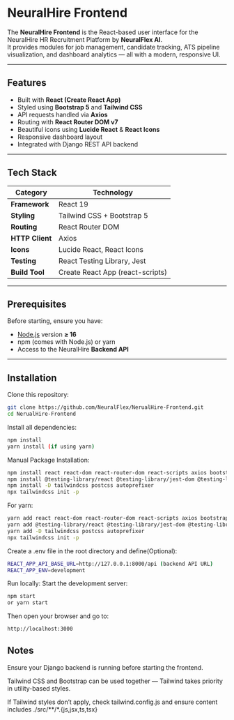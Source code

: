 #  NeuralHire Frontend

The **NeuralHire Frontend** is the React-based user interface for the NeuralHire HR Recruitment Platform by **NeuralFlex AI**.  
It provides modules for job management, candidate tracking, ATS pipeline visualization, and dashboard analytics — all with a modern, responsive UI.

---

##  Features

-  Built with **React (Create React App)**
-  Styled using **Bootstrap 5** and **Tailwind CSS**
-  API requests handled via **Axios**
-  Routing with **React Router DOM v7**
-  Beautiful icons using **Lucide React** & **React Icons**
-  Responsive dashboard layout
-  Integrated with Django REST API backend

---

##  Tech Stack

| Category | Technology |
|-----------|-------------|
| **Framework** | React 19 |
| **Styling** | Tailwind CSS + Bootstrap 5 |
| **Routing** | React Router DOM |
| **HTTP Client** | Axios |
| **Icons** | Lucide React, React Icons |
| **Testing** | React Testing Library, Jest |
| **Build Tool** | Create React App (react-scripts) |

---

##  Prerequisites

Before starting, ensure you have:

- [Node.js](https://nodejs.org/) version **≥ 16**
- npm (comes with Node.js) or yarn
- Access to the NeuralHire **Backend API**

---

##  Installation

Clone this repository:

```bash
git clone https://github.com/NeuralFlex/NerualHire-Frontend.git
cd NerualHire-Frontend
```

Install all dependencies:
```bash
npm install 
yarn install (if using yarn)
```

Manual Package Installation:
```bash
npm install react react-dom react-router-dom react-scripts axios bootstrap lucide-react react-icons web-vitals
npm install @testing-library/react @testing-library/jest-dom @testing-library/user-event @testing-library/dom
npm install -D tailwindcss postcss autoprefixer
npx tailwindcss init -p
```
For yarn:
```bash
yarn add react react-dom react-router-dom react-scripts axios bootstrap lucide-react react-icons web-vitals
yarn add @testing-library/react @testing-library/jest-dom @testing-library/user-event @testing-library/dom
yarn add -D tailwindcss postcss autoprefixer
npx tailwindcss init -p
```

Create a .env file in the root directory and define(Optional):
```bash
REACT_APP_API_BASE_URL=http://127.0.0.1:8000/api (backend API URL)
REACT_APP_ENV=development
```

Run locally:
Start the development server:
```bash
npm start
or yarn start
```
Then open your browser and go to:
```bash
http://localhost:3000
```


##  Notes

Ensure your Django backend is running before starting the frontend.

Tailwind CSS and Bootstrap can be used together — Tailwind takes priority in utility-based styles.

If Tailwind styles don’t apply, check tailwind.config.js and ensure content includes ./src/**/*.{js,jsx,ts,tsx}